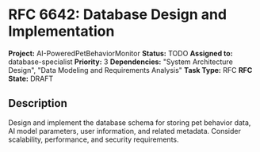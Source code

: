 # RFC 6642: Database Design and Implementation

**Project:** AI-PoweredPetBehaviorMonitor
**Status:** TODO
**Assigned to:** database-specialist
**Priority:** 3
**Dependencies:** "System Architecture Design", "Data Modeling and Requirements Analysis"
**Task Type:** RFC
**RFC State:** DRAFT

## Description

Design and implement the database schema for storing pet behavior data, AI model parameters, user information, and related metadata. Consider scalability, performance, and security requirements.
